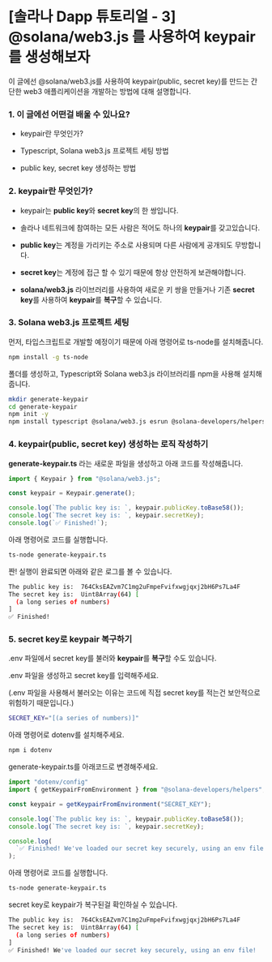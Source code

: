 # [솔라나 Dapp 튜토리얼 - 3] @solana/web3.js 를 사용하여 keypair를 생성해보자

이 글에선 @solana/web3.js를 사용하여 keypair(public, secret key)를 만드는 간단한 web3 애플리케이션을 개발하는 방법에 대해 설명합니다.

### **1\. 이 글에선 어떤걸 배울 수 있나요?**

- keypair란 무엇인가?

- Typescript, Solana web3.js 프로젝트 세팅 방법

- public key, secret key 생성하는 방법

### **2\. keypair란 무엇인가?**

- keypair는 **public key**와 **secret key**의 한 쌍입니다.

- 솔라나 네트워크에 참여하는 모든 사람은 적어도 하나의 **keypair**를 갖고있습니다.

- **public key**는 계정을 가리키는 주소로 사용되며 다른 사람에게 공개되도 무방합니다.

- **secret key**는 계정에 접근 할 수 있기 때문에 항상 안전하게 보관해야합니다.

- **solana/web3.js** 라이브러리를 사용하여 새로운 키 쌍을 만들거나 기존 **secret key**를 사용하여 **keypair**를 **복구**할 수 있습니다.

### **3\. Solana web3.js 프로젝트 세팅**

먼저, 타입스크립트로 개발할 예정이기 때문에 아래 명령어로 ts-node를 설치해줍니다.

```bash
npm install -g ts-node
```

폴더를 생성하고, Typescript와 Solana web3.js 라이브러리를 npm을 사용해 설치해줍니다.

```bash
mkdir generate-keypair
cd generate-keypair
npm init -y
npm install typescript @solana/web3.js esrun @solana-developers/helpers
```

### **4. keypair(public, secret key) 생성하는 로직 작성하기**

**generate-keypair.ts** 라는 새로운 파일을 생성하고 아래 코드를 작성해줍니다.

```ts
import { Keypair } from "@solana/web3.js";

const keypair = Keypair.generate();

console.log(`The public key is: `, keypair.publicKey.toBase58());
console.log(`The secret key is: `, keypair.secretKey);
console.log(`✅ Finished!`);
```

아래 명령어로 코드를 실행합니다. 

```bash
ts-node generate-keypair.ts
```

짠! 실행이 완료되면 아래와 같은 로그를 볼 수 있습니다.

```bash
The public key is:  764CksEAZvm7C1mg2uFmpeFvifxwgjqxj2bH6Ps7La4F
The secret key is:  Uint8Array(64) [
  (a long series of numbers) 
]
✅ Finished!
```

### **5. secret key로 keypair 복구하기**

.env 파일에서 secret key를 불러와 **keypair**를 **복구**할 수도 있습니다.

.env 파일을 생성하고 secret key를 입력해주세요.

(.env 파일을 사용해서 불러오는 이유는 코드에 직접 secret key를 적는건 보안적으로 위험하기 때문입니다.)

```bash
SECRET_KEY="[(a series of numbers)]"
```

아래 명령어로 dotenv를 설치해주세요.

```bash
npm i dotenv
```

generate-keypair.ts를 아래코드로 변경해주세요.

```ts
import "dotenv/config"
import { getKeypairFromEnvironment } from "@solana-developers/helpers";

const keypair = getKeypairFromEnvironment("SECRET_KEY");

console.log(`The public key is: `, keypair.publicKey.toBase58());
console.log(`The secret key is: `, keypair.secretKey);

console.log(
  `✅ Finished! We've loaded our secret key securely, using an env file!`
);
```

아래 명령어로 코드를 실행합니다. 

```bash
ts-node generate-keypair.ts
```

secret key로 keypair가 복구된걸 확인하실 수 있습니다.

```bash
The public key is:  764CksEAZvm7C1mg2uFmpeFvifxwgjqxj2bH6Ps7La4F
The secret key is:  Uint8Array(64) [
  (a long series of numbers) 
]
✅ Finished! We've loaded our secret key securely, using an env file!
```